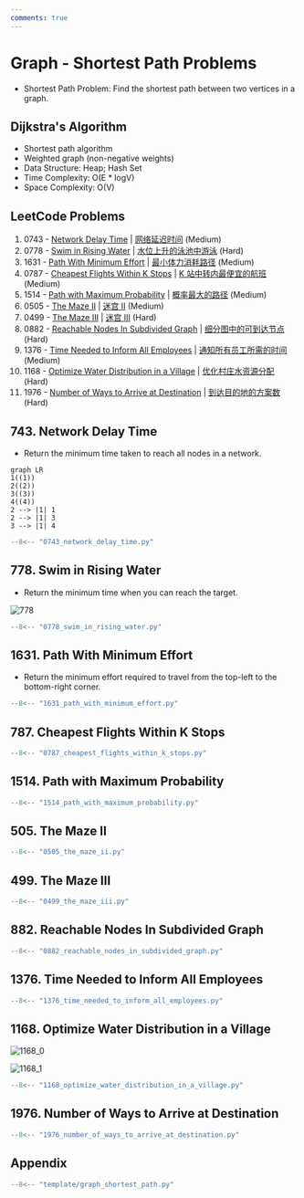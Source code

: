 ```yaml
---
comments: true
---
```


# Graph - Shortest Path Problems

-   Shortest Path Problem: Find the shortest path between two vertices in a graph.

## Dijkstra's Algorithm

-   Shortest path algorithm
-   Weighted graph (non-negative weights)
-   Data Structure: Heap; Hash Set
-   Time Complexity: O(E \* logV)
-   Space Complexity: O(V)

## LeetCode Problems

1. 0743 - [Network Delay Time](https://leetcode.com/problems/network-delay-time/) | [网络延迟时间](https://leetcode.cn/problems/network-delay-time/) (Medium)
2. 0778 - [Swim in Rising Water](https://leetcode.com/problems/swim-in-rising-water/) | [水位上升的泳池中游泳](https://leetcode.cn/problems/swim-in-rising-water/) (Hard)
3. 1631 - [Path With Minimum Effort](https://leetcode.com/problems/path-with-minimum-effort/) | [最小体力消耗路径](https://leetcode.cn/problems/path-with-minimum-effort/) (Medium)
4. 0787 - [Cheapest Flights Within K Stops](https://leetcode.com/problems/cheapest-flights-within-k-stops/) | [K 站中转内最便宜的航班](https://leetcode.cn/problems/cheapest-flights-within-k-stops/) (Medium)
5. 1514 - [Path with Maximum Probability](https://leetcode.com/problems/path-with-maximum-probability/) | [概率最大的路径](https://leetcode.cn/problems/path-with-maximum-probability/) (Medium)
6. 0505 - [The Maze II](https://leetcode.com/problems/the-maze-ii/) | [迷宫 II](https://leetcode.cn/problems/the-maze-ii/) (Medium)
7. 0499 - [The Maze III](https://leetcode.com/problems/the-maze-iii/) | [迷宫 III](https://leetcode.cn/problems/the-maze-iii/) (Hard)
8. 0882 - [Reachable Nodes In Subdivided Graph](https://leetcode.com/problems/reachable-nodes-in-subdivided-graph/) | [细分图中的可到达节点](https://leetcode.cn/problems/reachable-nodes-in-subdivided-graph/) (Hard)
9. 1376 - [Time Needed to Inform All Employees](https://leetcode.com/problems/time-needed-to-inform-all-employees/) | [通知所有员工所需的时间](https://leetcode.cn/problems/time-needed-to-inform-all-employees/) (Medium)
10. 1168 - [Optimize Water Distribution in a Village](https://leetcode.com/problems/optimize-water-distribution-in-a-village/) | [优化村庄水资源分配](https://leetcode.cn/problems/optimize-water-distribution-in-a-village/) (Hard)
11. 1976 - [Number of Ways to Arrive at Destination](https://leetcode.com/problems/number-of-ways-to-arrive-at-destination/) | [到达目的地的方案数](https://leetcode.cn/problems/number-of-ways-to-arrive-at-destination/) (Hard)

## 743. Network Delay Time

-   Return the minimum time taken to reach all nodes in a network.

```mermaid
graph LR
1((1))
2((2))
3((3))
4((4))
2 --> |1| 1
2 --> |1| 3
3 --> |1| 4
```

```python
--8<-- "0743_network_delay_time.py"
```

## 778. Swim in Rising Water

-   Return the minimum time when you can reach the target.

![778](https://assets.leetcode.com/uploads/2021/06/29/swim2-grid-1.jpg)

```python
--8<-- "0778_swim_in_rising_water.py"
```

## 1631. Path With Minimum Effort

-   Return the minimum effort required to travel from the top-left to the bottom-right corner.

```python
--8<-- "1631_path_with_minimum_effort.py"
```

## 787. Cheapest Flights Within K Stops

```python
--8<-- "0787_cheapest_flights_within_k_stops.py"
```

## 1514. Path with Maximum Probability

```python
--8<-- "1514_path_with_maximum_probability.py"
```

## 505. The Maze II

```python
--8<-- "0505_the_maze_ii.py"
```

## 499. The Maze III

```python
--8<-- "0499_the_maze_iii.py"
```

## 882. Reachable Nodes In Subdivided Graph

```python
--8<-- "0882_reachable_nodes_in_subdivided_graph.py"
```

## 1376. Time Needed to Inform All Employees

```python
--8<-- "1376_time_needed_to_inform_all_employees.py"
```

## 1168. Optimize Water Distribution in a Village

![1168_0](../assets/1168_0.png)

![1168_1](../assets/1168_1.png)

```python
--8<-- "1168_optimize_water_distribution_in_a_village.py"
```

## 1976. Number of Ways to Arrive at Destination

```python
--8<-- "1976_number_of_ways_to_arrive_at_destination.py"
```

## Appendix

```python
--8<-- "template/graph_shortest_path.py"
```
